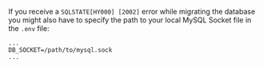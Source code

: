 If you receive a `SQLSTATE[HY000] [2002]` error while migrating the database you might also have to specify the path to your local MySQL Socket file in the `.env` file:
```
...
DB_SOCKET=/path/to/mysql.sock
...
```